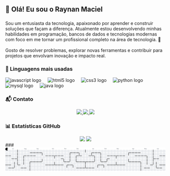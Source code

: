 <h2 align="left">👋 Olá! Eu sou o Raynan Maciel</h2>

###

<p align="left">Sou um entusiasta da tecnologia, apaixonado por aprender e construir soluções que façam a diferença. Atualmente estou desenvolvendo minhas habilidades em programação, bancos de dados e tecnologias modernas com foco em me tornar um profissional completo na área de tecnologia. 🚀<br><br>Gosto de resolver problemas, explorar novas ferramentas e contribuir para projetos que envolvam inovação e impacto real.</p>

### 🧠 Linguagens mais usadas

<div align="left">
  <img src="https://cdn.jsdelivr.net/gh/devicons/devicon/icons/javascript/javascript-original.svg" height="30" alt="javascript logo"  />
  <img width="12" />
  <img src="https://cdn.jsdelivr.net/gh/devicons/devicon/icons/html5/html5-original.svg" height="30" alt="html5 logo"  />
  <img width="12" />
  <img src="https://cdn.jsdelivr.net/gh/devicons/devicon/icons/css3/css3-original.svg" height="30" alt="css3 logo"  />
  <img width="12" />
  <img src="https://cdn.jsdelivr.net/gh/devicons/devicon/icons/python/python-original.svg" height="30" alt="python logo"  />
  <img width="12" />
  <img src="https://cdn.jsdelivr.net/gh/devicons/devicon/icons/mysql/mysql-original.svg" height="30" alt="mysql logo"  />
  <img width="12" />
  <img src="https://cdn.jsdelivr.net/gh/devicons/devicon/icons/java/java-original.svg" height="30" alt="java logo"  />
</div>


### 📬 Contato

<p align="center">
  <a href="mailto:raynanoli8@gmail.com" target="_blank">
    <img src="https://img.shields.io/badge/GMAIL-D14836?style=for-the-badge&logo=gmail&logoColor=white" />
  </a>
  <a href="https://www.linkedin.com/in/raynan-maciel-oliveira-7480862a8/" target="_blank">
    <img src="https://img.shields.io/badge/LINKEDIN-0A66C2?style=for-the-badge&logo=linkedin&logoColor=white" />
  </a>
  <a href="https://wa.me/5512996462006" target="_blank">
    <img src="https://img.shields.io/badge/WHATSAPP-25D366?style=for-the-badge&logo=whatsapp&logoColor=white" />
  </a>
</p>


### 📊 Estatísticas GitHub
<div align="center">
  <img src="https://github-readme-stats.vercel.app/api?username=Raynan777&show_icons=true&theme=tokyonight" />
  <img src="https://github-readme-streak-stats.herokuapp.com/?user=Raynan777&theme=tokyonight" />
</div>
###

<picture>
  <source media="(prefers-color-scheme: dark)" srcset="https://raw.githubusercontent.com/Raynan777/Raynan777/output/pacman-contribution-graph-dark.svg">
  <source media="(prefers-color-scheme: light)" srcset="https://raw.githubusercontent.com/Raynan777/Raynan777/output/pacman-contribution-graph.svg">
  <img alt="pacman contribution graph" src="https://raw.githubusercontent.com/Raynan777/Raynan777/output/pacman-contribution-graph.svg">
</picture>

###
